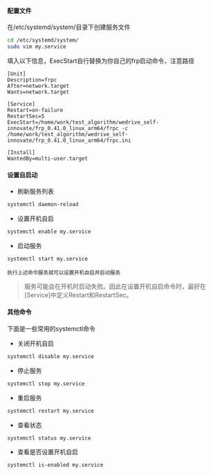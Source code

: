 #### 配置文件
在/etc/systemd/system/目录下创建服务文件
```bash
cd /etc/systemd/system/
sudo vim my.service
```

填入以下信息，ExecStart自行替换为你自己的frp启动命令，注意路径
```service
[Unit]
Description=frpc
After=network.target
Wants=network.target

[Service]
Restart=on-failure
RestartSec=5
ExecStart=/home/work/test_algorithm/wedrive_self-innovate/frp_0.41.0_linux_arm64/frpc -c /home/work/test_algorithm/wedrive_self-innovate/frp_0.41.0_linux_arm64/frpc.ini

[Install]
WantedBy=multi-user.target
```
#### 设置自启动
- 刷新服务列表
```bash
systemctl daemon-reload
```
- 设置开机自启
```bash
systemctl enable my.service
```
- 启动服务
```bash
systemctl start my.service
```
    执行上述命令服务就可以设置开机自启并启动服务
> 服务可能会在开机时启动失败。因此在设置开机自启命令时，最好在[Service]中定义Restart和RestartSec。
#### 其他命令
下面是一些常用的systemctl命令
- 关闭开机自启
```bash
systemctl disable my.service
```
-  停止服务
```bash
systemctl stop my.service
```
- 重启服务
```bash
systemctl restart my.service
```
-  查看状态
```bash
systemctl status my.service
```
-  查看是否设置开机自启
```bash
systemctl is-enabled my.service
```
